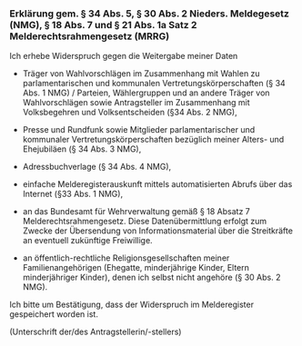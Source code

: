 ### Erklärung gem. § 34 Abs. 5, § 30 Abs. 2 Nieders. Meldegesetz (NMG), § 18 Abs. 7 und § 21 Abs. 1a Satz 2 Melderechtsrahmengesetz (MRRG)

Ich erhebe Widerspruch gegen die Weitergabe meiner Daten

+  Träger von Wahlvorschlägen im Zusammenhang mit Wahlen zu parlamentarischen und kommunalen Vertretungskörperschaften (§ 34 Abs. 1 NMG) / Parteien, Wählergruppen und an andere Träger von Wahlvorschlägen sowie Antragsteller im Zusammenhang mit Volksbegehren und Volksentscheiden (§34 Abs. 2 NMG),

+ Presse und Rundfunk sowie Mitglieder parlamentarischer und kommunaler Vertretungskörperschaften bezüglich meiner Alters- und Ehejubiläen (§ 34 Abs. 3 NMG),

+ Adressbuchverlage (§ 34 Abs. 4 NMG),

+ einfache Melderegisterauskunft mittels automatisierten Abrufs über das Internet (§33 Abs. 1 NMG),

+ an das Bundesamt für Wehrverwaltung gemäß § 18 Absatz 7 Melderechtsrahmengesetz. Diese Datenübermittlung erfolgt zum Zwecke der Übersendung von Informationsmaterial über die Streitkräfte an eventuell zukünftige Freiwillige.

+ an öffentlich-rechtliche Religionsgesellschaften meiner Familienangehörigen (Ehegatte, minderjährige Kinder, Eltern minderjähriger Kinder), denen ich selbst nicht angehöre (§ 30 Abs. 2 NMG).

Ich bitte um Bestätigung, dass der Widerspruch im Melderegister gespeichert worden ist.

(Unterschrift der/des Antragstellerin/-stellers)
